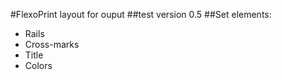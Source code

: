 #FlexoPrint layout for ouput
##test version 0.5
##Set elements:
* Rails
* Cross-marks
* Title
* Colors